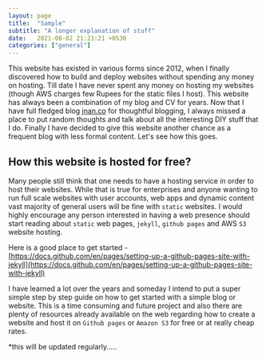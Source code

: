 ```yaml
---
layout: page
title:  "Sample"
subtitle: "A longer explanation of stuff"
date:   2021-08-02 21:21:21 +0530
categories: ["general"]
---
```


This website has existed in various forms since 2012, when I finally discovered how to build and deploy websites without spending any money on hosting. Till date I have never spent any money on hosting my websites (though AWS charges few Rupees for the static files I host). This website has always been a combination of my blog and CV for years. Now that I have full fledged blog [jnan.co](https://jnan.co) for thoughtful blogging, I always missed a place to put random thoughts and talk about all the interesting DIY stuff that I do. Finally I have decided to give this website another chance as a frequent blog with less formal content. Let's see how this goes.

## How this website is hosted for free?

Many people still think that one needs to have a hosting service in order to host their websites. While that is true for enterprises and anyone wanting to run full scale websites with user accounts, web apps and dynamic content vast majority of general users will be fine with `static` websites. I would highly encourage any person interested in having a web presence should start reading about `static` web pages, `jekyll`, `github pages` and AWS `S3` website hosting. 

Here is a good place to get started - [https://docs.github.com/en/pages/setting-up-a-github-pages-site-with-jekyll](https://docs.github.com/en/pages/setting-up-a-github-pages-site-with-jekyll)

I have learned a lot over the years and someday I intend to put a super simple step by step guide on how to get started with a simple blog or website. This is a time consuming and future project and also there are plenty of resources already available on the web regarding how to create a website and host it on `Github pages` or `Amazon S3` for free or at really cheap rates.

*this will be updated regularly.....